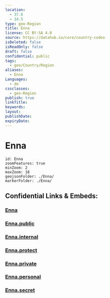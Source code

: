 ```yaml
---
location:
  - 37.6
  - 14.5
type: geo-Region
title: Enna
license: CC BY-SA 4.0
source: https://datahub.io/core/country-codes
isDeleted: false
isReadOnly: false
draft: false
confidential: public
tags:
  - geo/Country/Region
aliases:
  - Enna
Languages:
  - de
cssclasses:
  - geo-Region
publish: true
linkTitle:
keywords:
layout:
publishDate:
expiryDate:
---
```


# Enna

```leaflet
id: Enna
zoomFeatures: true 
minZoom: 2 
maxZoom: 18
geojsonFolder: ./Enna/
markerFolder: ./Enna/
```


## Confidential Links & Embeds: 

### [Enna](/_Standards/Earth/Continent/Europe/Europe~South/Italy/regions~Italy/Sicily/Enna.md) 

### [Enna.public](/_public/Earth/Continent/Europe/Europe~South/Italy/regions~Italy/Sicily/Enna.public.md) 

### [Enna.internal](/_internal/Earth/Continent/Europe/Europe~South/Italy/regions~Italy/Sicily/Enna.internal.md) 

### [Enna.protect](/_protect/Earth/Continent/Europe/Europe~South/Italy/regions~Italy/Sicily/Enna.protect.md) 

### [Enna.private](/_private/Earth/Continent/Europe/Europe~South/Italy/regions~Italy/Sicily/Enna.private.md) 

### [Enna.personal](/_personal/Earth/Continent/Europe/Europe~South/Italy/regions~Italy/Sicily/Enna.personal.md) 

### [Enna.secret](/_secret/Earth/Continent/Europe/Europe~South/Italy/regions~Italy/Sicily/Enna.secret.md)

